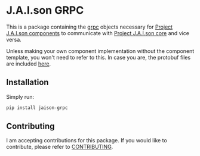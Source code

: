 # J.A.I.son GRPC

This is a package containing the [grpc](https://github.com/grpc/grpc) objects necessary for [Project J.A.I.son components](https://github.com/limitcantcode/jaison-component-template) to communicate with [Project J.A.I.son core](https://github.com/limitcantcode/J.A.I.son) and vice versa.

Unless making your own component implementation without the component template, you won't need to refer to this. In case you are, the protobuf files are included [here](https://github.com/limitcantcode/jaison-grpc/tree/main/proto).

## Installation

Simply run:
```bash
pip install jaison-grpc
```

## Contributing
I am accepting contributions for this package. If you would like to contribute, please refer to [CONTRIBUTING](https://github.com/limitcantcode/jaison-grpc/tree/main/CONTRIBUTING.md).